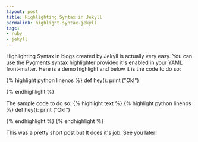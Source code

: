 ```yaml
---
layout: post
title: Highlighting Syntax in Jekyll
permalink: highlight-syntax-jekyll
tags:
- ruby
- jekyll
---
```


Highlighting Syntax in blogs created by Jekyll is actually very easy. You can use the Pygments syntax highlighter provided it's enabled in your YAML front-matter. Here is a demo highlight and below it is the code to do so:

{% highlight python linenos %}
def hey():
  print ("Ok!")

{% endhighlight %}

The sample code to do so:
{% highlight text %}
{% highlight python linenos %}
def hey():
  print ("Ok!")

{% endhighlight %}
{% endhighlight %}
</code>
</pre>

This was a pretty short post but It does it's job. See you later!
